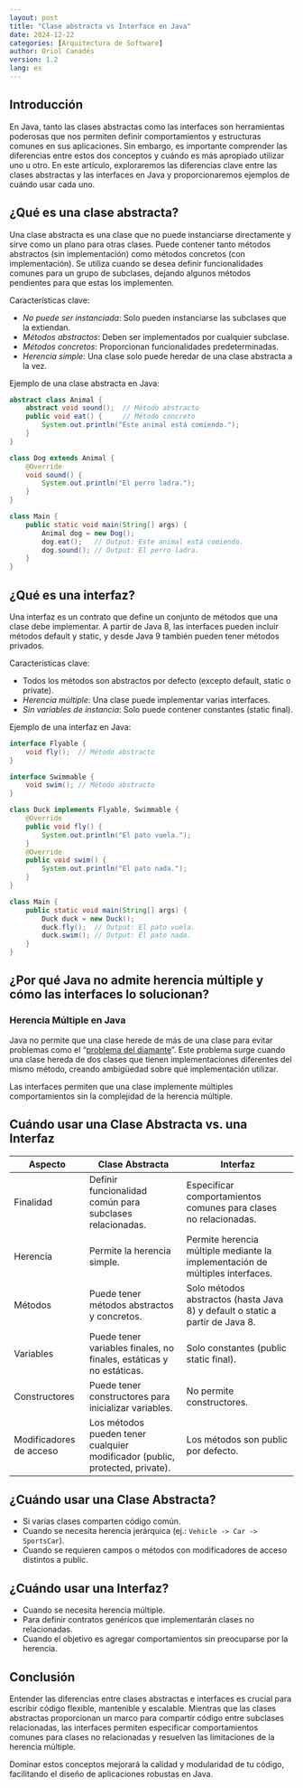 ```yaml
---
layout: post
title: "Clase abstracta vs Interface en Java"
date: 2024-12-22
categories: [Arquitectura de Software]
author: Oriol Canadés
version: 1.2
lang: es
---
```


## Introducción

En Java, tanto las clases abstractas como las interfaces son herramientas poderosas que nos permiten definir comportamientos y estructuras comunes en sus aplicaciones. Sin embargo, es importante comprender las diferencias entre estos dos conceptos y cuándo es más apropiado utilizar uno u otro. En este artículo, exploraremos las diferencias clave entre las clases abstractas y las interfaces en Java y proporcionaremos ejemplos de cuándo usar cada uno.

## ¿Qué es una clase abstracta?

Una clase abstracta es una clase que no puede instanciarse directamente y sirve como un plano para otras clases. Puede contener tanto métodos abstractos (sin implementación) como métodos concretos (con implementación). Se utiliza cuando se desea definir funcionalidades comunes para un grupo de subclases, dejando algunos métodos pendientes para que estas los implementen.

Características clave:

- *No puede ser instanciada*: Solo pueden instanciarse las subclases que la extiendan.
- *Métodos abstractos*: Deben ser implementados por cualquier subclase.
- *Métodos concretos*: Proporcionan funcionalidades predeterminadas.
- *Herencia simple*: Una clase solo puede heredar de una clase abstracta a la vez.

Ejemplo de una clase abstracta en Java:

```Java
abstract class Animal {
    abstract void sound();  // Método abstracto
    public void eat() {     // Método concreto
        System.out.println("Este animal está comiendo.");
    }
}
```

```Java
class Dog extends Animal {
    @Override
    void sound() {
        System.out.println("El perro ladra.");
    }
}
```

```Java
class Main {
    public static void main(String[] args) {
        Animal dog = new Dog();
        dog.eat();   // Output: Este animal está comiendo.
        dog.sound(); // Output: El perro ladra.
    }
}
```

## ¿Qué es una interfaz?

Una interfaz es un contrato que define un conjunto de métodos que una clase debe implementar. A partir de Java 8, las interfaces pueden incluir métodos default y static, y desde Java 9 también pueden tener métodos privados.

Características clave:

- Todos los métodos son abstractos por defecto (excepto default, static o private).
- *Herencia múltiple*: Una clase puede implementar varias interfaces.
- *Sin variables de instancia*: Solo puede contener constantes (static final).

Ejemplo de una interfaz en Java:

```Java
interface Flyable {
    void fly();  // Método abstracto
}

interface Swimmable {
    void swim(); // Método abstracto
}
```

```Java
class Duck implements Flyable, Swimmable {
    @Override
    public void fly() {
        System.out.println("El pato vuela.");
    }
    @Override
    public void swim() {
        System.out.println("El pato nada.");
    }
}
```

```Java
class Main {
    public static void main(String[] args) {
        Duck duck = new Duck();
        duck.fly();  // Output: El pato vuela.
        duck.swim(); // Output: El pato nada.
    }
}
```


## ¿Por qué Java no admite herencia múltiple y cómo las interfaces lo solucionan?

### Herencia Múltiple en Java

Java no permite que una clase herede de más de una clase para evitar problemas como el “[problema del diamante](https://es.wikipedia.org/wiki/Problema_del_diamante#:~:text=En%20los%20lenguajes%20de%20programaci%C3%B3n,diagrama%20de%20herencia%20en%20diamante.)”. Este problema surge cuando una clase hereda de dos clases que tienen implementaciones diferentes del mismo método, creando ambigüedad sobre qué implementación utilizar.

Las interfaces permiten que una clase implemente múltiples comportamientos sin la complejidad de la herencia múltiple.

## Cuándo usar una Clase Abstracta vs. una Interfaz

| Aspecto	                | Clase Abstracta                                                               | 	Interfaz                                                                      |
|-------------------------|-------------------------------------------------------------------------------|--------------------------------------------------------------------------------|
| Finalidad               | 	Definir funcionalidad común para subclases relacionadas.                     | 	Especificar comportamientos comunes para clases no relacionadas.              |
| Herencia                | 	Permite la herencia simple.                                                  | 	Permite herencia múltiple mediante la implementación de múltiples interfaces. |
| Métodos                 | 	Puede tener métodos abstractos y concretos.                                  | 	Solo métodos abstractos (hasta Java 8) y default o static a partir de Java 8. |
| Variables               | 	Puede tener variables finales, no finales, estáticas y no estáticas.         | 	Solo constantes (public static final).                                        |
| Constructores           | 	Puede tener constructores para inicializar variables.                        | 	No permite constructores.                                                     |
| Modificadores de acceso | 	Los métodos pueden tener cualquier modificador (public, protected, private). | 	Los métodos son public por defecto.                                           |

## ¿Cuándo usar una Clase Abstracta?
- Si varias clases comparten código común.
- Cuando se necesita herencia jerárquica (ej.: `Vehicle -> Car -> SportsCar`).
- Cuando se requieren campos o métodos con modificadores de acceso distintos a public.

## ¿Cuándo usar una Interfaz?
- Cuando se necesita herencia múltiple.
- Para definir contratos genéricos que implementarán clases no relacionadas.
- Cuando el objetivo es agregar comportamientos sin preocuparse por la herencia.

## Conclusión
Entender las diferencias entre clases abstractas e interfaces es crucial para escribir código flexible, mantenible y escalable. Mientras que las clases abstractas proporcionan un marco para compartir código entre subclases relacionadas, las interfaces permiten especificar comportamientos comunes para clases no relacionadas y resuelven las limitaciones de la herencia múltiple.

Dominar estos conceptos mejorará la calidad y modularidad de tu código, facilitando el diseño de aplicaciones robustas en Java.

